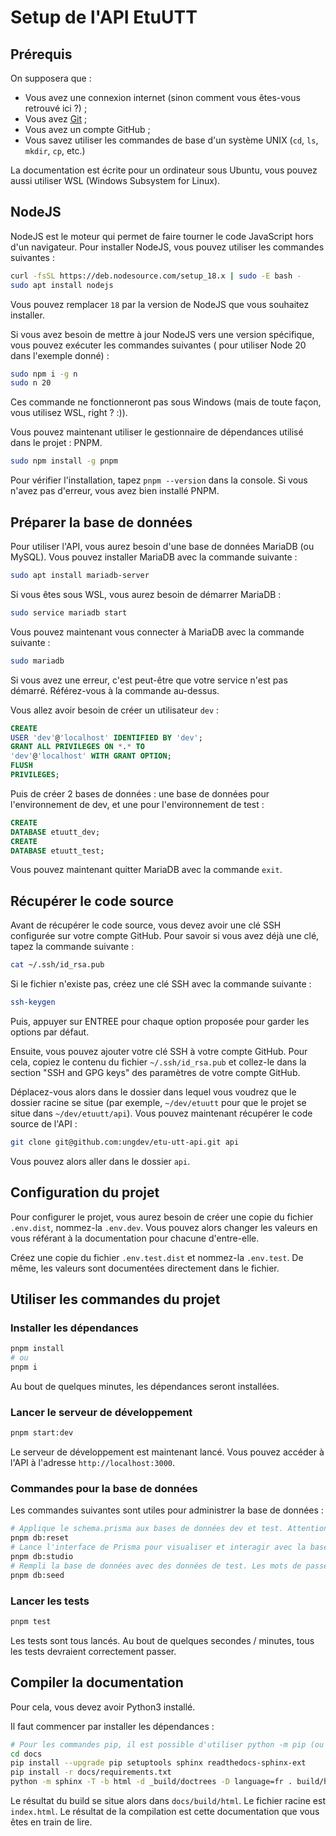 # Setup de l'API EtuUTT

## Prérequis

On supposera que :

- Vous avez une connexion internet (sinon comment vous êtes-vous retrouvé ici ?) ;
- Vous avez [Git](https://git-scm.org) ;
- Vous avez un compte GitHub ;
- Vous savez utiliser les commandes de base d'un système UNIX (`cd`, `ls`, `mkdir`, `cp`, etc.)

La documentation est écrite pour un ordinateur sous
Ubuntu, vous pouvez aussi utiliser WSL (Windows Subsystem for Linux).

## NodeJS

NodeJS est le moteur qui permet de faire tourner le code JavaScript hors d'un navigateur. Pour installer NodeJS, vous
pouvez utiliser les commandes suivantes :

```bash
curl -fsSL https://deb.nodesource.com/setup_18.x | sudo -E bash -
sudo apt install nodejs
```

Vous pouvez remplacer `18` par la version de NodeJS que vous souhaitez installer.

Si vous avez besoin de mettre à jour NodeJS vers une version spécifique, vous pouvez exécuter les commandes suivantes (
pour utiliser Node 20 dans l'exemple donné) :

```sh
sudo npm i -g n
sudo n 20
```

Ces commande ne fonctionneront pas sous Windows (mais de toute façon, vous utilisez WSL, right ? :)).

Vous pouvez maintenant utiliser le gestionnaire de dépendances utilisé dans le projet : PNPM.

```bash
sudo npm install -g pnpm
```

Pour vérifier l'installation, tapez `pnpm --version` dans la console. Si vous n'avez pas d'erreur, vous avez bien
installé PNPM.

## Préparer la base de données

Pour utiliser l'API, vous aurez besoin d'une base de données MariaDB (ou MySQL). Vous pouvez installer MariaDB avec la
commande suivante :

```bash
sudo apt install mariadb-server
```

Si vous êtes sous WSL, vous aurez besoin de démarrer MariaDB :

```bash
sudo service mariadb start
```

Vous pouvez maintenant vous connecter à MariaDB avec la commande suivante :

```bash
sudo mariadb
```

Si vous avez une erreur, c'est peut-être que votre service n'est pas démarré. Référez-vous à la commande au-dessus.

Vous allez avoir besoin de créer un utilisateur `dev` :

```sql
CREATE
USER 'dev'@'localhost' IDENTIFIED BY 'dev';
GRANT ALL PRIVILEGES ON *.* TO
'dev'@'localhost' WITH GRANT OPTION;
FLUSH
PRIVILEGES;
```

Puis de créer 2 bases de données : une base de données pour l'environnement de dev, et une pour l'environnement de
test :

```sql
CREATE
DATABASE etuutt_dev;
CREATE
DATABASE etuutt_test;
```

Vous pouvez maintenant quitter MariaDB avec la commande `exit`.

## Récupérer le code source

Avant de récupérer le code source, vous devez avoir une clé SSH configurée sur votre compte GitHub. Pour savoir si vous
avez déjà une clé, tapez la commande suivante :

```bash
cat ~/.ssh/id_rsa.pub
```

Si le fichier n'existe pas, créez une clé SSH avec la commande suivante :

```bash
ssh-keygen
```

Puis, appuyer sur ENTREE pour chaque option proposée pour garder les options par défaut.

Ensuite, vous pouvez ajouter votre clé SSH à votre compte GitHub. Pour cela, copiez le contenu du
fichier `~/.ssh/id_rsa.pub` et collez-le dans la section "SSH and GPG keys" des paramètres de votre compte GitHub.

Déplacez-vous alors dans le dossier dans lequel vous voudrez que le dossier racine se situe (par exemple, `~/dev/etuutt`
pour que le projet se situe dans `~/dev/etuutt/api`). Vous pouvez maintenant récupérer le code source de l'API :

```bash
git clone git@github.com:ungdev/etu-utt-api.git api
```

Vous pouvez alors aller dans le dossier `api`.

## Configuration du projet

Pour configurer le projet, vous aurez besoin de créer une copie du fichier `.env.dist`, nommez-la `.env.dev`. Vous
pouvez alors changer les valeurs en vous référant à la documentation pour chacune d'entre-elle.

Créez une copie du fichier `.env.test.dist` et nommez-la `.env.test`. De même, les valeurs sont documentées directement
dans le fichier.

## Utiliser les commandes du projet

### Installer les dépendances

```bash
pnpm install
# ou
pnpm i
```

Au bout de quelques minutes, les dépendances seront installées.

### Lancer le serveur de développement

```bash
pnpm start:dev
```

Le serveur de développement est maintenant lancé. Vous pouvez accéder à l'API à l'adresse `http://localhost:3000`.

### Commandes pour la base de données

Les commandes suivantes sont utiles pour administrer la base de données :

```bash
# Applique le schema.prisma aux bases de données dev et test. Attention, toutes les données actuellement présentes seront supprimées.
pnpm db:reset
# Lance l'interface de Prisma pour visualiser et interagir avec la base de données. Il est disponible à l'adresse http://localhost:5555.
pnpm db:studio
# Rempli la base de données avec des données de test. Les mots de passe seront tous "etuutt".
pnpm db:seed
```

### Lancer les tests

```bash
pnpm test
```

Les tests sont tous lancés. Au bout de quelques secondes / minutes, tous les tests devraient correctement passer.

## Compiler la documentation

Pour cela, vous devez avoir Python3 installé.

Il faut commencer par installer les dépendances :

```bash
# Pour les commandes pip, il est possible d'utiliser python -m pip (ou python3 -m pip) à la place de pip.
cd docs
pip install --upgrade pip setuptools sphinx readthedocs-sphinx-ext
pip install -r docs/requirements.txt
python -m sphinx -T -b html -d _build/doctrees -D language=fr . build/html
```

Le résultat du build se situe alors dans `docs/build/html`. Le fichier racine est `index.html`. Le résultat de la
compilation est cette documentation que vous êtes en train de lire.
